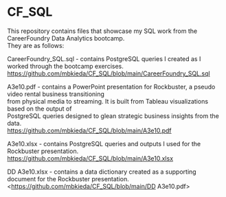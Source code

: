 # CF_SQL
This repository contains files that showcase my SQL work from the CareerFoundry Data Analytics bootcamp.  
They are as follows:  
  
CareerFoundry_SQL.sql - contains PostgreSQL queries I created as I worked through the bootcamp exercises.  
<https://github.com/mbkieda/CF_SQL/blob/main/CareerFoundry_SQL.sql>  
  
A3e10.pdf - contains a PowerPoint presentation for Rockbuster, a pseudo video rental business transitioning  
from physical media to streaming.  It is built from Tableau visualizations based on the output of  
PostgreSQL queries designed to glean strategic business insights from the data.  
<https://github.com/mbkieda/CF_SQL/blob/main/A3e10.pdf>  
  
A3e10.xlsx - contains PostgreSQL queries and outputs I used for the Rockbuster presentation.  
<https://github.com/mbkieda/CF_SQL/blob/main/A3e10.xlsx>  
  
DD A3e10.xlsx - contains a data dictionary created as a supporting document for the Rockbuster presentation.  
<https://github.com/mbkieda/CF_SQL/blob/main/DD A3e10.pdf>  

